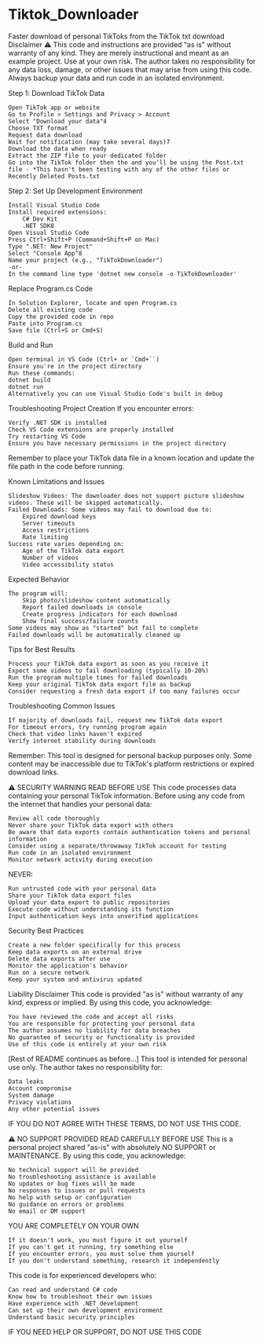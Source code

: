 # Tiktok_Downloader
Faster download of personal TikToks from the TikTok txt download
Disclaimer
⚠️ This code and instructions are provided "as is" without warranty of any kind. They are merely instructional and meant as an example project. Use at your own risk. The author takes no responsibility for any data loss, damage, or other issues that may arise from using this code. Always backup your data and run code in an isolated environment.

Step 1: Download TikTok Data

    Open TikTok app or website
    Go to Profile > Settings and Privacy > Account
    Select "Download your data"4
    Choose TXT format
    Request data download
    Wait for notification (may take several days)7
    Download the data when ready
    Extract the ZIP file to your dedicated folder
    Go into the TikTok folder then the and you'll be using the Post.txt file - *This hasn't been testing with any of the other files or Recently Deleted Posts.txt

Step 2: Set Up Development Environment

    Install Visual Studio Code
    Install required extensions:
        C# Dev Kit
        .NET SDK8
    Open Visual Studio Code
    Press Ctrl+Shift+P (Command+Shift+P on Mac)
    Type ".NET: New Project"
    Select "Console App"8
    Name your project (e.g., "TikTokDownloader")
    -or- 
    In the command line type 'dotnet new console -o TikTokDownloader'

Replace Program.cs Code

    In Solution Explorer, locate and open Program.cs
    Delete all existing code
    Copy the provided code in repo
    Paste into Program.cs
    Save file (Ctrl+S or Cmd+S)

Build and Run

    Open terminal in VS Code (Ctrl+ or `Cmd+``)
    Ensure you're in the project directory
    Run these commands:
    dotnet build
    dotnet run
    Alternatively you can use Visual Studio Code's built in debug

Troubleshooting Project Creation
If you encounter errors:

    Verify .NET SDK is installed
    Check VS Code extensions are properly installed
    Try restarting VS Code
    Ensure you have necessary permissions in the project directory

Remember to place your TikTok data file in a known location and update the file path in the code before running.

Known Limitations and Issues

    Slideshow Videos: The downloader does not support picture slideshow videos. These will be skipped automatically.
    Failed Downloads: Some videos may fail to download due to:
        Expired download keys
        Server timeouts
        Access restrictions
        Rate limiting
    Success rate varies depending on:
        Age of the TikTok data export
        Number of videos
        Video accessibility status

Expected Behavior

    The program will:
        Skip photo/slideshow content automatically
        Report failed downloads in console
        Create progress indicators for each download
        Show final success/failure counts
    Some videos may show as "started" but fail to complete
    Failed downloads will be automatically cleaned up

Tips for Best Results

    Process your TikTok data export as soon as you receive it
    Expect some videos to fail downloading (typically 10-20%)
    Run the program multiple times for failed downloads
    Keep your original TikTok data export file as backup
    Consider requesting a fresh data export if too many failures occur

Troubleshooting Common Issues

    If majority of downloads fail, request new TikTok data export
    For timeout errors, try running program again
    Check that video links haven't expired
    Verify internet stability during downloads

Remember: This tool is designed for personal backup purposes only. Some content may be inaccessible due to TikTok's platform restrictions or expired download links.

⚠️ SECURITY WARNING
READ BEFORE USE This code processes data containing your personal TikTok information. Before using any code from the internet that handles your personal data:

    Review all code thoroughly
    Never share your TikTok data export with others
    Be aware that data exports contain authentication tokens and personal information
    Consider using a separate/throwaway TikTok account for testing
    Run code in an isolated environment
    Monitor network activity during execution

NEVER:

    Run untrusted code with your personal data
    Share your TikTok data export files
    Upload your data export to public repositories
    Execute code without understanding its function
    Input authentication keys into unverified applications

Security Best Practices

    Create a new folder specifically for this process
    Keep data exports on an external drive
    Delete data exports after use
    Monitor the application's behavior
    Run on a secure network
    Keep your system and antivirus updated

Liability Disclaimer
This code is provided "as is" without warranty of any kind, express or implied. By using this code, you acknowledge:

    You have reviewed the code and accept all risks
    You are responsible for protecting your personal data
    The author assumes no liability for data breaches
    No guarantee of security or functionality is provided
    Use of this code is entirely at your own risk

[Rest of README continues as before...] This tool is intended for personal use only. The author takes no responsibility for:

    Data leaks
    Account compromise
    System damage
    Privacy violations
    Any other potential issues

IF YOU DO NOT AGREE WITH THESE TERMS, DO NOT USE THIS CODE.

⚠️ NO SUPPORT PROVIDED
READ CAREFULLY BEFORE USE This is a personal project shared "as-is" with absolutely NO SUPPORT or MAINTENANCE. By using this code, you acknowledge:

    No technical support will be provided
    No troubleshooting assistance is available
    No updates or bug fixes will be made
    No responses to issues or pull requests
    No help with setup or configuration
    No guidance on errors or problems
    No email or DM support

YOU ARE COMPLETELY ON YOUR OWN

    If it doesn't work, you must figure it out yourself
    If you can't get it running, try something else
    If you encounter errors, you must solve them yourself
    If you don't understand something, research it independently

This code is for experienced developers who:

    Can read and understand C# code
    Know how to troubleshoot their own issues
    Have experience with .NET development
    Can set up their own development environment
    Understand basic security principles

IF YOU NEED HELP OR SUPPORT, DO NOT USE THIS CODE
